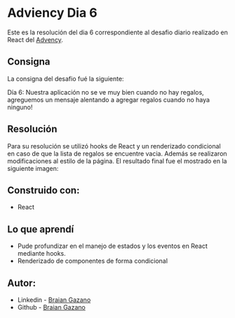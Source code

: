 # Adviency Dia 6

Este es la resolución del dia 6 correspondiente al desafio diario realizado en React del [Advency](twitter.com/goncy/status/1600108592912207873).

## Consigna

La consigna del desafio fué la siguiente:

Día 6: Nuestra aplicación no se ve muy bien cuando no hay regalos, agreguemos un mensaje alentando a agregar regalos cuando no haya ninguno!

## Resolución

Para su resolución se utilizó hooks de React y un renderizado condicional en caso de que la lista de regalos se encuentre vacia. Además se realizaron modificaciones al estilo de la página.
El resultado final fue el mostrado en la siguiente imagen:



## Construido con:

- React

## Lo que aprendí

- Pude profundizar en el manejo de estados y los eventos en React mediante hooks.
- Renderizado de componentes de forma condicional

## Autor:

- Linkedin - [Braian Gazano](https://www.linkedin.com/in/braian-gazano/)
- Github - [Braian Gazano](https://github.com/BraianGazano)
